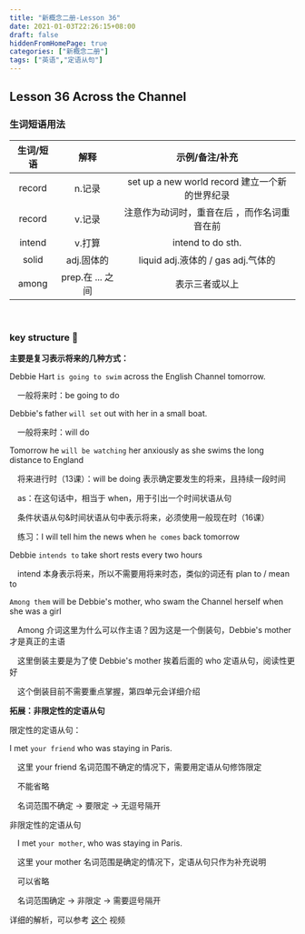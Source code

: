 ```yaml
---
title: "新概念二册-Lesson 36"
date: 2021-01-03T22:26:15+08:00
draft: false
hiddenFromHomePage: true
categories: ["新概念二册"]
tags: ["英语","定语从句"]
---
```


## Lesson 36	Across the Channel

### 生词短语用法

| 生词/短语 |       解释       |                 示例/备注/补充                 |
| :-------: | :--------------: | :--------------------------------------------: |
|  record   |      n.记录      | set up a new world record 建立一个新的世界纪录 |
|  record   |      v.记录      |  注意作为动词时，重音在后 ，而作名词重音在前   |
|  intend   |      v.打算      |               intend to do sth.                |
|   solid   |    adj.固体的    |      liquid adj.液体的  / gas adj.气体的       |
|   among   | prep.在 ... 之间 |                 表示三者或以上                 |

&nbsp;

### key structure :key:

**主要是复习表示将来的几种方式：**

Debbie Hart `is going to swim` across the English Channel tomorrow.

&emsp;一般将来时：be going to do

Debbie's father `will set` out with her in a small boat.

&emsp;一般将来时：will do

Tomorrow he `will be watching` her anxiously as she swims the long distance to England

&emsp;将来进行时（13课）：will be doing 表示确定要发生的将来，且持续一段时间

&emsp;as：在这句话中，相当于 when，用于引出一个时间状语从句

&emsp;条件状语从句&时间状语从句中表示将来，必须使用一般现在时（16课）

&emsp;练习：I will tell him the news when `he comes` back tomorrow

Debbie `intends to` take short rests every two hours

&emsp;intend 本身表示将来，所以不需要用将来时态，类似的词还有 plan to / mean to

`Among them` will be Debbie's mother, who swam the Channel herself when she was a girl

&emsp;Among 介词这里为什么可以作主语？因为这是一个倒装句，Debbie's mother 才是真正的主语

&emsp;这里倒装主要是为了使 Debbie's mother 挨着后面的 who 定语从句，阅读性更好

&emsp;这个倒装目前不需要重点掌握，第四单元会详细介绍

**拓展：非限定性的定语从句**

限定性的定语从句：

I met `your friend` who was staying in Paris.

&emsp;这里 your friend 名词范围不确定的情况下，需要用定语从句修饰限定

&emsp;不能省略

&emsp;名词范围不确定 -> 要限定 -> 无逗号隔开

非限定性的定语从句

&emsp;I met `your mother`, who was staying in Paris.

&emsp;这里 your mother 名词范围是确定的情况下，定语从句只作为补充说明

&emsp;可以省略

&emsp;名词范围确定 -> 非限定 -> 需要逗号隔开

详细的解析，可以参考 [这个](https://www.youtube.com/watch?v=1Fv9KeJp6i0) 视频